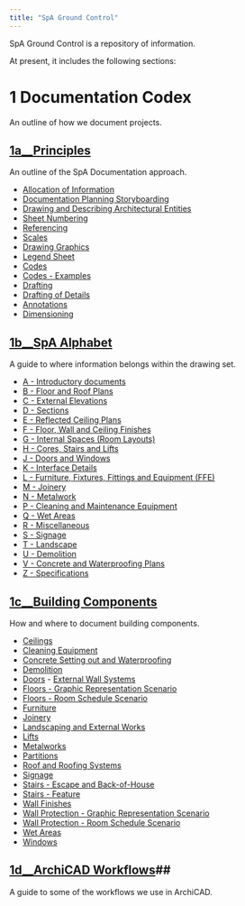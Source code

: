```yaml
---
title: "SpA Ground Control"
---
```


SpA Ground Control is a repository of information.

At present, it includes the following sections:

# 1 Documentation Codex
An outline of how we document projects.

## [1a__Principles](notes/1_Documentation%20Codex/1a_Principles/1a__Principles.md) ##

An outline of the SpA Documentation approach.

- [Allocation of Information](notes/1_Documentation%20Codex/1a_Principles/Allocation%20of%20Information.md)
- [Documentation Planning Storyboarding](notes/1_Documentation%20Codex/1a_Principles/Documentation%20Planning%20Storyboarding.md)
- [Drawing and Describing Architectural Entities](notes/1_Documentation%20Codex/1a_Principles/Drawing%20and%20Describing%20Architectural%20Entities.md)
- [Sheet Numbering](notes/1_Documentation%20Codex/1a_Principles/Sheet%20Numbering.md)
- [Referencing](notes/1_Documentation%20Codex/1a_Principles/Referencing.md)
- [Scales](notes/1_Documentation%20Codex/1a_Principles/Scales.md)
- [Drawing Graphics](notes/1_Documentation%20Codex/1a_Principles/Drawing%20Graphics.md)
- [Legend Sheet](notes/1_Documentation%20Codex/1a_Principles/Legend%20Sheet.md)
- [Codes](notes/1_Documentation%20Codex/1a_Principles/Codes.md)
- [Codes - Examples](notes/1_Documentation%20Codex/1a_Principles/Codes%20-%20Examples.md)
- [Drafting](notes/1_Documentation%20Codex/1a_Principles/Drafting.md)
- [Drafting of Details](notes/1_Documentation%20Codex/1a_Principles/Drafting%20of%20Details.md)
- [Annotations](notes/1_Documentation%20Codex/1a_Principles/Annotations.md)
- [Dimensioning](notes/1_Documentation%20Codex/1a_Principles/Dimensioning.md)

## [1b__SpA Alphabet](notes/1_Documentation%20Codex/1b_Alphabet/1b__SpA%20Alphabet.md) ##

A guide to where information belongs within the drawing set.
- [A - Introductory documents](notes/1_Documentation%20Codex/1b_Alphabet/A%20-%20Introductory%20documents.md)
- [B - Floor and Roof Plans](notes/1_Documentation%20Codex/1b_Alphabet/B%20-%20Floor%20and%20Roof%20Plans.md)
- [C - External Elevations](notes/1_Documentation%20Codex/1b_Alphabet/C%20-%20External%20Elevations.md)
- [D - Sections](notes/1_Documentation%20Codex/1b_Alphabet/D%20-%20Sections.md)
- [E - Reflected Ceiling Plans](notes/1_Documentation%20Codex/1b_Alphabet/E%20-%20Reflected%20Ceiling%20Plans.md)
- [F - Floor, Wall and Ceiling Finishes](notes/1_Documentation%20Codex/1b_Alphabet/F%20-%20Floor,%20Wall%20and%20Ceiling%20Finishes.md)
- [G - Internal Spaces (Room Layouts)](notes/1_Documentation%20Codex/1b_Alphabet/G%20-%20Internal%20Spaces%20(Room%20Layouts).md)
- [H - Cores, Stairs and Lifts](notes/1_Documentation%20Codex/1b_Alphabet/H%20-%20Cores,%20Stairs%20and%20Lifts.md)
- [J - Doors and Windows](notes/1_Documentation%20Codex/1b_Alphabet/J%20-%20Doors%20and%20Windows.md)
- [K - Interface Details](notes/1_Documentation%20Codex/1b_Alphabet/K%20-%20Interface%20Details.md)
- [L - Furniture, Fixtures, Fittings and Equipment (FFE)](notes/1_Documentation%20Codex/1b_Alphabet/L%20-%20Furniture,%20Fixtures,%20Fittings%20and%20Equipment%20(FFE).md)
- [M - Joinery](notes/1_Documentation%20Codex/1b_Alphabet/M%20-%20Joinery.md)
- [N - Metalwork](notes/1_Documentation%20Codex/1b_Alphabet/N%20-%20Metalwork.md)
- [P - Cleaning and Maintenance Equipment](notes/1_Documentation%20Codex/1b_Alphabet/P%20-%20Cleaning%20and%20Maintenance%20Equipment.md)
- [Q - Wet Areas](notes/1_Documentation%20Codex/1b_Alphabet/Q%20-%20Wet%20Areas.md)
- [R - Miscellaneous](notes/1_Documentation%20Codex/1b_Alphabet/R%20-%20Miscellaneous.md)
- [S - Signage](notes/1_Documentation%20Codex/1b_Alphabet/S%20-%20Signage.md)
- [T - Landscape](notes/1_Documentation%20Codex/1b_Alphabet/T%20-%20Landscape.md)
- [U - Demolition](notes/1_Documentation%20Codex/1b_Alphabet/U%20-%20Demolition.md)
- [V - Concrete and Waterproofing Plans](notes/1_Documentation%20Codex/1b_Alphabet/V%20-%20Concrete%20and%20Waterproofing%20Plans.md)
- [Z - Specifications](notes/1_Documentation%20Codex/1b_Alphabet/Z%20-%20Specifications.md)

## [1c__Building Components](notes/1_Documentation%20Codex/1c_Building%20Components/1c__Building%20Components.md) ##

How and where to document building components.
- [Ceilings](notes/1_Documentation%20Codex/1c_Building%20Components/Ceilings.md)
- [Cleaning Equipment](notes/1_Documentation%20Codex/1c_Building%20Components/Cleaning%20Equipment.md)
- [Concrete Setting out and Waterproofing](notes/1_Documentation%20Codex/1c_Building%20Components/Concrete%20Setting%20out%20and%20Waterproofing.md)
- [Demolition](notes/1_Documentation%20Codex/1c_Building%20Components/Demolition.md)
- [Doors](notes/1_Documentation%20Codex/1c_Building%20Components/Doors.md)	- [External Wall Systems](notes/1_Documentation%20Codex/1c_Building%20Components/External%20Wall%20Systems.md)
- [Floors - Graphic Representation Scenario](notes/1_Documentation%20Codex/1c_Building%20Components/Floors%20-%20Graphic%20Representation%20Scenario.md)
- [Floors - Room Schedule Scenario](notes/1_Documentation%20Codex/1c_Building%20Components/Floors%20-%20Room%20Schedule%20Scenario.md)
- [Furniture](notes/1_Documentation%20Codex/1c_Building%20Components/Furniture.md)
- [Joinery](notes/1_Documentation%20Codex/1c_Building%20Components/Joinery.md)
- [Landscaping and External Works](notes/1_Documentation%20Codex/1c_Building%20Components/Landscaping%20and%20External%20Works.md)
- [Lifts](notes/1_Documentation%20Codex/1c_Building%20Components/Lifts.md)
- [Metalworks](notes/1_Documentation%20Codex/1c_Building%20Components/Metalworks.md)
- [Partitions](notes/1_Documentation%20Codex/1c_Building%20Components/Partitions.md)
- [Roof and Roofing Systems](notes/1_Documentation%20Codex/1c_Building%20Components/Roof%20and%20Roofing%20Systems.md)
- [Signage](notes/1_Documentation%20Codex/1c_Building%20Components/Signage.md)
- [Stairs - Escape and Back-of-House](notes/1_Documentation%20Codex/1c_Building%20Components/Stairs%20-%20Escape%20and%20Back-of-House.md)
- [Stairs - Feature](notes/1_Documentation%20Codex/1c_Building%20Components/Stairs%20-%20Feature.md)
- [Wall Finishes](notes/1_Documentation%20Codex/1c_Building%20Components/Wall%20Finishes.md)
- [Wall Protection - Graphic Representation Scenario](notes/1_Documentation%20Codex/1c_Building%20Components/Wall%20Protection%20-%20Graphic%20Representation%20Scenario.md)
- [Wall Protection - Room Schedule Scenario](notes/1_Documentation%20Codex/1c_Building%20Components/Wall%20Protection%20-%20Room%20Schedule%20Scenario.md)
- [Wet Areas](notes/1_Documentation%20Codex/1c_Building%20Components/Wet%20Areas.md)
- [Windows](notes/1_Documentation%20Codex/1c_Building%20Components/Windows.md)

## [1d__ArchiCAD Workflows](notes/1_Documentation%20Codex/1d_ArchiCAD/1d__ArchiCAD%20Workflows.md)##

A guide to some of the workflows we use in ArchiCAD.

